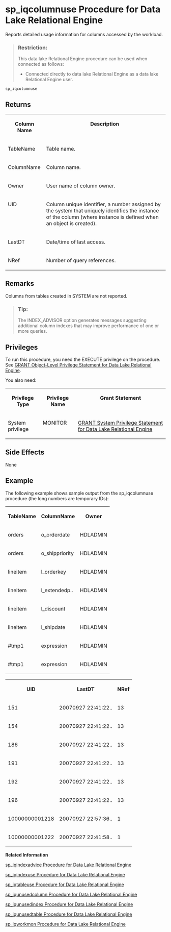 <!-- loioa59fb88884f2101590c4b062754a459a -->

# sp\_iqcolumnuse Procedure for Data Lake Relational Engine

Reports detailed usage information for columns accessed by the workload.



> ### Restriction:  
> This data lake Relational Engine procedure can be used when connected as follows:
> 
> -   Connected directly to data lake Relational Engine as a data lake Relational Engine user.



```
sp_iqcolumnuse
```



<a name="loioa59fb88884f2101590c4b062754a459a__section_swt_k5z_mbb"/>

## Returns


<table>
<tr>
<th valign="top">

Column Name



</th>
<th valign="top">

Description



</th>
</tr>
<tr>
<td valign="top">

TableName



</td>
<td valign="top">

Table name.



</td>
</tr>
<tr>
<td valign="top">

ColumnName



</td>
<td valign="top">

Column name.



</td>
</tr>
<tr>
<td valign="top">

Owner



</td>
<td valign="top">

User name of column owner.



</td>
</tr>
<tr>
<td valign="top">

UID



</td>
<td valign="top">

Column unique identifier, a number assigned by the system that uniquely identifies the instance of the column \(where instance is defined when an object is created\).



</td>
</tr>
<tr>
<td valign="top">

LastDT



</td>
<td valign="top">

Date/time of last access.



</td>
</tr>
<tr>
<td valign="top">

NRef



</td>
<td valign="top">

Number of query references.



</td>
</tr>
</table>



<a name="loioa59fb88884f2101590c4b062754a459a__iq_refbb_1457"/>

## Remarks

Columns from tables created in SYSTEM are not reported.

> ### Tip:  
> The INDEX\_ADVISOR option generates messages suggesting additional column indexes that may improve performance of one or more queries.



<a name="loioa59fb88884f2101590c4b062754a459a__iq_refbb_1456"/>

## Privileges

To run this procedure, you need the EXECUTE privilege on the procedure. See [GRANT Object-Level Privilege Statement for Data Lake Relational Engine](../080-sql-statements/grant-object-level-privilege-statement-for-data-lake-relational-engine-a3e154f.md). 

You also need:


<table>
<tr>
<th valign="top">

Privilege Type



</th>
<th valign="top">

Privilege Name



</th>
<th valign="top">

Grant Statement



</th>
</tr>
<tr>
<td valign="top">

System privilege



</td>
<td valign="top">

MONITOR



</td>
<td valign="top">

[GRANT System Privilege Statement for Data Lake Relational Engine](../080-sql-statements/grant-system-privilege-statement-for-data-lake-relational-engine-a3dfcb0.md)



</td>
</tr>
</table>



## Side Effects

None



<a name="loioa59fb88884f2101590c4b062754a459a__iq_refbb_1459"/>

## Example

The following example shows sample output from the sp\_iqcolumnuse procedure \(the long numbers are temporary IDs\):


<table>
<tr>
<th valign="top">

TableName



</th>
<th valign="top">

ColumnName



</th>
<th valign="top">

Owner



</th>
</tr>
<tr>
<td valign="top">

orders



</td>
<td valign="top">

o\_orderdate



</td>
<td valign="top">

HDLADMIN



</td>
</tr>
<tr>
<td valign="top">

orders



</td>
<td valign="top">

o\_shippriority



</td>
<td valign="top">

HDLADMIN



</td>
</tr>
<tr>
<td valign="top">

lineitem



</td>
<td valign="top">

l\_orderkey



</td>
<td valign="top">

HDLADMIN



</td>
</tr>
<tr>
<td valign="top">

lineitem



</td>
<td valign="top">

l\_extendedp..



</td>
<td valign="top">

HDLADMIN



</td>
</tr>
<tr>
<td valign="top">

lineitem



</td>
<td valign="top">

l\_discount



</td>
<td valign="top">

HDLADMIN



</td>
</tr>
<tr>
<td valign="top">

lineitem



</td>
<td valign="top">

l\_shipdate



</td>
<td valign="top">

HDLADMIN



</td>
</tr>
<tr>
<td valign="top">

\#tmp1



</td>
<td valign="top">

expression



</td>
<td valign="top">

HDLADMIN



</td>
</tr>
<tr>
<td valign="top">

\#tmp1



</td>
<td valign="top">

expression



</td>
<td valign="top">

HDLADMIN



</td>
</tr>
</table>


<table>
<tr>
<th valign="top">

UID



</th>
<th valign="top">

LastDT



</th>
<th valign="top">

NRef



</th>
</tr>
<tr>
<td valign="top">

151



</td>
<td valign="top">

20070927 22:41:22..



</td>
<td valign="top">

13



</td>
</tr>
<tr>
<td valign="top">

154



</td>
<td valign="top">

20070927 22:41:22..



</td>
<td valign="top">

13



</td>
</tr>
<tr>
<td valign="top">

186



</td>
<td valign="top">

20070927 22:41:22..



</td>
<td valign="top">

13



</td>
</tr>
<tr>
<td valign="top">

191



</td>
<td valign="top">

20070927 22:41:22..



</td>
<td valign="top">

13



</td>
</tr>
<tr>
<td valign="top">

192



</td>
<td valign="top">

20070927 22:41:22..



</td>
<td valign="top">

13



</td>
</tr>
<tr>
<td valign="top">

196



</td>
<td valign="top">

20070927 22:41:22..



</td>
<td valign="top">

13



</td>
</tr>
<tr>
<td valign="top">

10000000001218



</td>
<td valign="top">

20070927 22:57:36..



</td>
<td valign="top">

1



</td>
</tr>
<tr>
<td valign="top">

10000000001222



</td>
<td valign="top">

20070927 22:41:58..



</td>
<td valign="top">

1



</td>
</tr>
</table>

**Related Information**  


[sp\_iqindexadvice Procedure for Data Lake Relational Engine](sp-iqindexadvice-procedure-for-data-lake-relational-engine-a5ab8bc.md "Displays stored index advice messages. Optionally clears advice storage.")

[sp\_iqindexuse Procedure for Data Lake Relational Engine](sp-iqindexuse-procedure-for-data-lake-relational-engine-a5ae206.md "Reports detailed usage information for secondary (non-FP) indexes accessed by the workload.")

[sp\_iqtableuse Procedure for Data Lake Relational Engine](sp-iqtableuse-procedure-for-data-lake-relational-engine-a5bae03.md "Reports detailed usage information for tables accessed by the workload.")

[sp\_iqunusedcolumn Procedure for Data Lake Relational Engine](sp-iqunusedcolumn-procedure-for-data-lake-relational-engine-a5bbef3.md "Reports IQ columns that were not referenced by the workload.")

[sp\_iqunusedindex Procedure for Data Lake Relational Engine](sp-iqunusedindex-procedure-for-data-lake-relational-engine-a5bc6ce.md "Reports IQ secondary (non-FP) indexes that were not referenced by the workload.")

[sp\_iqunusedtable Procedure for Data Lake Relational Engine](sp-iqunusedtable-procedure-for-data-lake-relational-engine-a5bced3.md "Reports IQ tables that were not referenced by the workload.")

[sp\_iqworkmon Procedure for Data Lake Relational Engine](sp-iqworkmon-procedure-for-data-lake-relational-engine-a5c13d2.md "Controls collection of workload monitor usage information, and reports monitoring collection status. sp_iqworkmon collects information only for queries (SQL statements containing a FROM clause). You cannot use sp_iqworkmon for INSERT or LOAD statements.")

